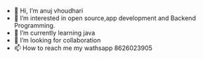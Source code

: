 - 👋 Hi, I’m anuj vhoudhari
- 👀 I’m interested in open source,app development and Backend Programming.
- 🌱 I’m currently learning java
- 💞️ I’m looking for collaboration
- 📫 How to reach me my wathsapp 8626023905
<!---
choudharianuj/choudharianuj is a ✨ special ✨ repository because its `README.md` (this file) appears on your GitHub profile.
You can click the Preview link to take a look at your changes.
--->

